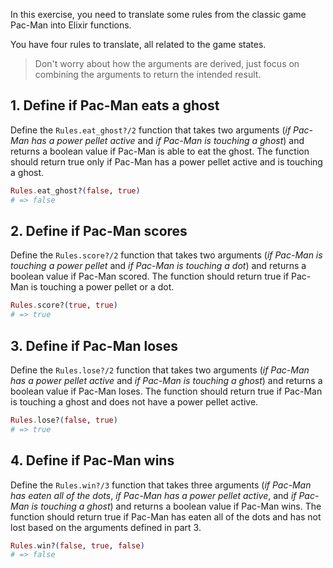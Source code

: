 In this exercise, you need to translate some rules from the classic game Pac-Man into Elixir functions.

You have four rules to translate, all related to the game states.

> Don't worry about how the arguments are derived, just focus on combining the arguments to return the intended result.

## 1. Define if Pac-Man eats a ghost

Define the `Rules.eat_ghost?/2` function that takes two arguments (_if Pac-Man has a power pellet active_ and _if Pac-Man is touching a ghost_) and returns a boolean value if Pac-Man is able to eat the ghost. The function should return true only if Pac-Man has a power pellet active and is touching a ghost.

```elixir
Rules.eat_ghost?(false, true)
# => false
```

## 2. Define if Pac-Man scores

Define the `Rules.score?/2` function that takes two arguments (_if Pac-Man is touching a power pellet_ and _if Pac-Man is touching a dot_) and returns a boolean value if Pac-Man scored. The function should return true if Pac-Man is touching a power pellet or a dot.

```elixir
Rules.score?(true, true)
# => true
```

## 3. Define if Pac-Man loses

Define the `Rules.lose?/2` function that takes two arguments (_if Pac-Man has a power pellet active_ and _if Pac-Man is touching a ghost_) and returns a boolean value if Pac-Man loses. The function should return true if Pac-Man is touching a ghost and does not have a power pellet active.

```elixir
Rules.lose?(false, true)
# => true
```

## 4. Define if Pac-Man wins

Define the `Rules.win?/3` function that takes three arguments (_if Pac-Man has eaten all of the dots_, _if Pac-Man has a power pellet active_, and _if Pac-Man is touching a ghost_) and returns a boolean value if Pac-Man wins. The function should return true if Pac-Man has eaten all of the dots and has not lost based on the arguments defined in part 3.

```elixir
Rules.win?(false, true, false)
# => false
```

